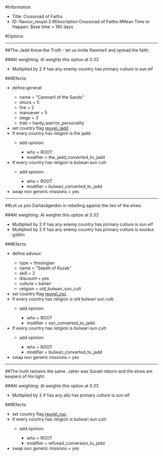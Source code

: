 #Information
 - Title: Crossroad of Faiths
 - ID: flavour_reuyel.3
#Description
Crossroad of Faiths
#Mean Time to Happen:
Base time = 180 days

#Options

___
##The Jadd Know the Truth - let us invite Kamnaril and spread the faith.

###AI weighting:
AI weights this option at 0.33
 - Multiplied by 2 if has any enemy country has primary culture is sun elf


###Efects:<ul><li>define general:</li><ul><li>name = "Camnaril of the Sands"</li><li>shock = 5</li><li>fire = 2</li><li>manuever = 5</li><li>siege = 3</li><li>trait = hardy_warrior_personality</li></ul><li>set country flag [reuyel_jadd](../flags/reuyel_jadd.md)</li><li>If every country has religion is the jadd:</li><ul><li>add opinion:</li><ul><li>who = ROOT</li><li>modifier = the_jadd_converted_to_jadd</li></ul></ul><li>If every country has religion is bulwari sun cult:</li><ul><li>add opinion:</li><ul><li>who = ROOT</li><li>modifier = bulwari_converted_to_jadd</li></ul></ul><li>swap non generic missions = yes</li></ul>

___
##Let us join Dartaxâgerdim in rebelling against the lies of the elves.

###AI weighting:
AI weights this option at 0.33
 - Multiplied by 2 if has any enemy country has primary culture is sun elf
 - Multiplied by 2 if has any enemy country has primary culture is exodus goblin


###Efects:<ul><li>define advisor:</li><ul><li>type = theologian</li><li>name = "Sepeh of Kuzak"</li><li>skill = 2</li><li>discount = yes</li><li>culture = bahari</li><li>religion = old_bulwari_sun_cult</li></ul><li>set country flag [reuyel_osc](../flags/reuyel_osc.md)</li><li>If every country has religion is old bulwari sun cult:</li><ul><li>add opinion:</li><ul><li>who = ROOT</li><li>modifier = osc_converted_to_jadd</li></ul></ul><li>If every country has religion is bulwari sun cult:</li><ul><li>add opinion:</li><ul><li>who = ROOT</li><li>modifier = bulwari_converted_to_jadd</li></ul></ul><li>swap non generic missions = yes</li></ul>

___
##The truth remains the same. Jaher was Surael reborn and the elves are keepers of His light.

###AI weighting:
AI weights this option at 0.33
 - Multiplied by 2 if has any ally has primary culture is sun elf


###Efects:<ul><li>set country flag [reuyel_nsc](../flags/reuyel_nsc.md)</li><li>If every country has religion is bulwari sun cult:</li><ul><li>add opinion:</li><ul><li>who = ROOT</li><li>modifier = refused_conversion_to_jadd</li></ul></ul><li>swap non generic missions = yes</li></ul>
